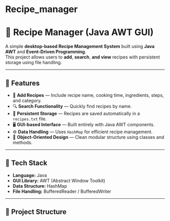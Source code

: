 # Recipe_manager
# 🍳 Recipe Manager (Java AWT GUI)

A simple **desktop-based Recipe Management System** built using **Java AWT** and **Event-Driven Programming**.  
This project allows users to **add**, **search**, **and view** recipes with persistent storage using file handling.

---

## 🚀 Features

- 📝 **Add Recipes** — Include recipe name, cooking time, ingredients, steps, and category.  
- 🔍 **Search Functionality** — Quickly find recipes by name.  
- 💾 **Persistent Storage** — Recipes are saved automatically in a `recipes.txt` file.  
- 🖥️ **GUI-based Interface** — Built entirely with Java AWT components.  
- ⚙️ **Data Handling** — Uses `HashMap` for efficient recipe management.  
- 🧠 **Object-Oriented Design** — Clean modular structure using classes and methods.

---

## 🧩 Tech Stack

- **Language:** Java  
- **GUI Library:** AWT (Abstract Window Toolkit)  
- **Data Structure:** HashMap  
- **File Handling:** BufferedReader / BufferedWriter  

---

## 📂 Project Structure

